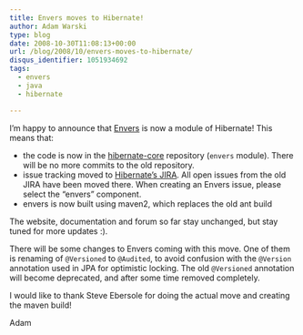 ```yaml
---
title: Envers moves to Hibernate!
author: Adam Warski
type: blog
date: 2008-10-30T11:08:13+00:00
url: /blog/2008/10/envers-moves-to-hibernate/
disqus_identifier: 1051934692
tags:
  - envers
  - java
  - hibernate

---
```

I&#8217;m happy to announce that [Envers][1] is now a module of Hibernate! This means that:

  * the code is now in the [hibernate-core][2] repository (`envers` module). There will be no more commits to the old repository. 
  * issue tracking moved to [Hibernate&#8217;s JIRA][3]. All open issues from the old JIRA have been moved there. When creating an Envers issue, please select the &#8220;envers&#8221; component. 
  * envers is now built using maven2, which replaces the old ant build 

The website, documentation and forum so far stay unchanged, but stay tuned for more updates :).

There will be some changes to Envers coming with this move. One of them is renaming of `@Versioned` to `@Audited`, to avoid confusion with the `@Version` annotation used in JPA for optimistic locking. The old `@Versioned` annotation will become deprecated, and after some time removed completely.

I would like to thank Steve Ebersole for doing the actual move and creating the maven build!

Adam

 [1]: http://www.jboss.org/envers/
 [2]: http://anonsvn.jboss.org/repos/hibernate/core/trunk/
 [3]: http://opensource.atlassian.com/projects/hibernate/browse/HHH
